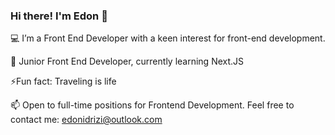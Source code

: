 ### Hi there! I'm Edon 👋

💻 I’m a Front End Developer with a keen interest for front-end development.

🧰 Junior Front End Developer, currently learning Next.JS

⚡Fun fact: Traveling is life

📫 Open to full-time positions for Frontend Development. Feel free to contact me: edonidrizi@outlook.com 
